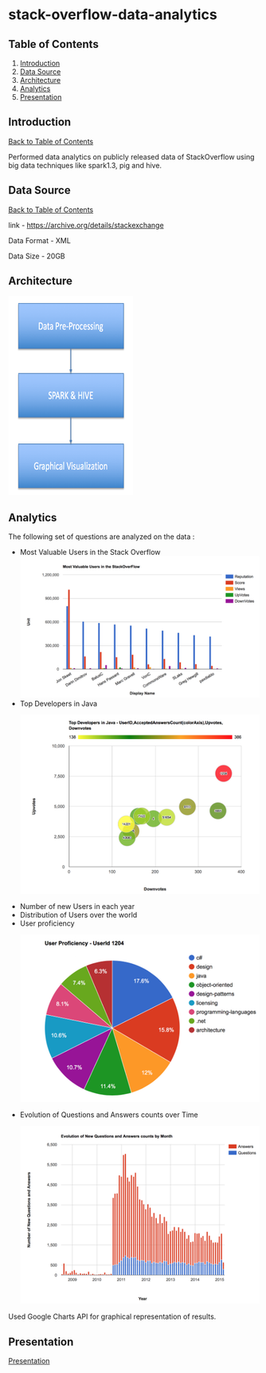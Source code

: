 # stack-overflow-data-analytics

## Table of Contents
1. [Introduction](README.md#introduction)
2. [Data Source](README.md#data-source)
3. [Architecture](README.md#architecture)
4. [Analytics](README.md#analytics)
5. [Presentation](README.md#presentation)

## Introduction
[Back to Table of Contents](README.md#table-of-contents)

Performed data analytics on publicly released data of StackOverflow using big data techniques like spark1.3, pig and hive.

## Data Source
[Back to Table of Contents](README.md#table-of-contents)

link - https://archive.org/details/stackexchange

Data Format - XML

Data Size - 20GB

## Architecture

<img src="images/architecture.png" height=400px width=250px />

## Analytics
The following set of questions are analyzed on the data :
<ul>
<li>Most Valuable Users in the Stack Overflow

<img src="images/valuableusers.png" width=500px />

</li>

<li>Top Developers in Java</li>

![alt text](images/javadevelopers.png?raw=true "Java Developers")

<li>Number of new Users in each year</li>
<li>Distribution of Users over the world</li>
<li>User proficiency</li>

![alt text](images/userproficiency.png?raw=true "User Proficiency")

<li>Evolution of Questions and Answers counts over Time</li>

![alt text](images/questionsandanswers.png?raw=true "Questions and Answers Growth")
</ul>

Used Google Charts API for graphical representation of results.

## Presentation
[Presentation](http://bit.ly/stackoverflowanalytics)
